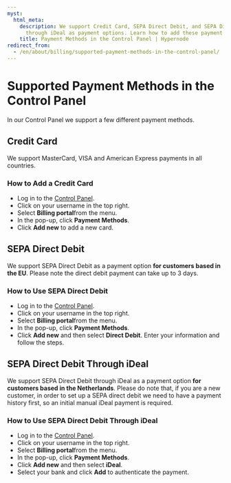 ```yaml
---
myst:
  html_meta:
    description: We support Credit Card, SEPA Direct Debit, and SEPA Direct Debit
      through iDeal as payment options. Learn how to add these payment methods
    title: Payment Methods in the Control Panel | Hypernode
redirect_from:
  - /en/about/billing/supported-payment-methods-in-the-control-panel/
---
```


<!-- source: https://support.hypernode.com/en/about/billing/supported-payment-methods-in-the-control-panel/ -->

# Supported Payment Methods in the Control Panel

In our Control Panel we support a few different payment methods.

## Credit Card

We support MasterCard, VISA and American Express payments in all countries.

### How to Add a Credit Card

- Log in to the [Control Panel](https://my.hypernode.com/).
- Click on your username in the top right.
- Select **Billing portal**from the menu.
- In the pop-up, click **Payment Methods**.
- Click **Add new** to add a new card.

## SEPA Direct Debit

We support SEPA Direct Debit as a payment option **for customers based in the EU**. Please note the direct debit payment can take up to 3 days.

### How to Use SEPA Direct Debit

- Log in to the [Control Panel](https://my.hypernode.com/).
- Click on your username in the top right.
- Select **Billing portal**from the menu.
- In the pop-up, click **Payment Methods**.
- Click **Add new** and then select **Direct Debit**. Enter your information and follow the steps.

## SEPA Direct Debit Through iDeal

We support SEPA Direct Debit through iDeal as a payment option **for customers based in the Netherlands**. Please do note that, if you are a new customer, in order to set up a SEPA direct debit we need to have a payment history first, so an initial manual iDeal payment is required.

### How to Use SEPA Direct Debit Through iDeal

- Log in to the [Control Panel](https://my.hypernode.com/).
- Click on your username in the top right.
- Select **Billing portal**from the menu.
- In the pop-up, click **Payment Methods**.
- Click **Add new** and then select **iDeal**.
- Select your bank and click **Add** to authenticate the payment.
